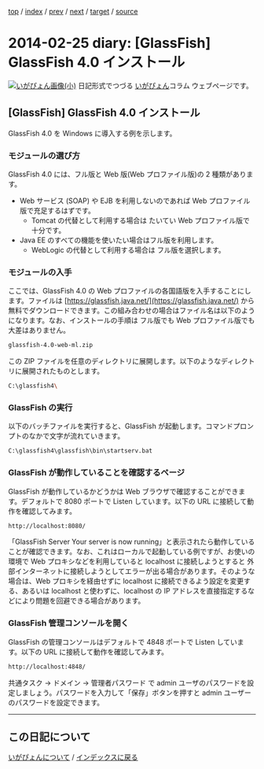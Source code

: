 [top](https://igapyon.github.io/diary/) 
 / [index](https://igapyon.github.io/diary/2014/index.html) 
 / [prev](https://igapyon.github.io/diary/2014/ig140223.html) 
 / [next](https://igapyon.github.io/diary/2014/ig140226.html) 
 / [target](https://igapyon.github.io/diary/2014/ig140225.html) 
 / [source](https://github.com/igapyon/diary/blob/gh-pages/2014/ig140225.html.src.md) 

2014-02-25 diary: [GlassFish] GlassFish 4.0 インストール
=====================================================================================================
[![いがぴょん画像(小)](https://igapyon.github.io/diary/images/iga200306s.jpg "いがぴょん")](https://igapyon.github.io/diary/memo/memoigapyon.html) 日記形式でつづる [いがぴょん](https://igapyon.github.io/diary/memo/memoigapyon.html)コラム ウェブページです。

## [GlassFish] GlassFish 4.0 インストール

GlassFish 4.0 を Windows に導入する例を示します。


### モジュールの選び方

GlassFish 4.0 には、フル版と Web 版(Web プロファイル版)の 2 種類があります。

* Web サービス (SOAP) や EJB を利用しないのであれば Web プロファイル版で充足するはずです。
  * Tomcat の代替として利用する場合は たいてい Web プロファイル版で十分です。
* Java EE のすべての機能を使いたい場合はフル版を利用します。
  * WebLogic の代替として利用する場合は フル版を選択します。



### モジュールの入手

ここでは、GlassFish 4.0 の Web プロファイルの各国語版を入手することにします。ファイルは [https://glassfish.java.net/](https://glassfish.java.net/) から無料でダウンロードできます。この組み合わせの場合はファイル名は以下のようになります。なお、インストールの手順は フル版でも Web プロファイル版でも 大差はありません。

```sh
glassfish-4.0-web-ml.zip
```


この ZIP ファイルを任意のディレクトリに展開します。以下のようなディレクトリに展開されたものとします。

```sh
C:\glassfish4\
```



### GlassFish の実行

以下のバッチファイルを実行すると、GlassFish が起動します。コマンドプロンプトのなかで文字が流れていきます。

```sh
C:\glassfish4\glassfish\bin\startserv.bat
```



### GlassFish が動作していることを確認するページ

GlassFish が動作しているかどうかは Web ブラウザで確認することができます。デフォルトで 8080 ポートで Listen しています。以下の URL に接続して動作を確認してみます。

```sh
http://localhost:8080/
```

「GlassFish Server   Your server is now running」と表示されたら動作していることが確認できます。なお、これはローカルで起動している例ですが、お使いの環境で Web プロキシなどを利用していると localhost に接続しようとすると 外部インターネットに接続しようとしてエラーが出る場合があります。そのような場合は、Web プロキシを経由せずに localhost に接続できるよう設定を変更する、あるいは localhost と使わずに、localhost の IP アドレスを直接指定するなどにより問題を回避できる場合があります。


### GlassFish 管理コンソールを開く

GlassFish の管理コンソールはデフォルトで 4848 ポートで Listen しています。以下の URL に接続して動作を確認してみます。

```sh
http://localhost:4848/
```

共通タスク → ドメイン → 管理者パスワード で admin ユーザのパスワードを設定しましょう。パスワードを入力して「保存」ボタンを押すと admin ユーザーのパスワードを設定できます。


----------------------------------------------------------------------------------------------------

## この日記について
[いがぴょんについて](https://igapyon.github.io/diary/memo/memoigapyon.html) / [インデックスに戻る](https://igapyon.github.io/diary/idxall.html)
